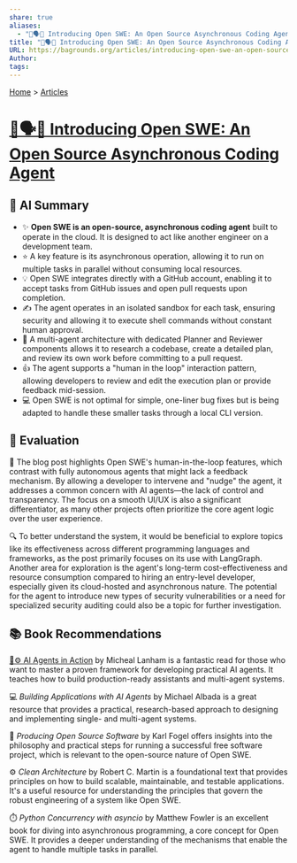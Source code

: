 ```yaml
---
share: true
aliases:
  - "🤖🗣️🔑 Introducing Open SWE: An Open Source Asynchronous Coding Agent"
title: "🤖🗣️🔑 Introducing Open SWE: An Open Source Asynchronous Coding Agent"
URL: https://bagrounds.org/articles/introducing-open-swe-an-open-source-asynchronous-coding-agent
Author: 
tags: 
---
```

[Home](../index.md) > [Articles](./index.md)  
# [🤖🗣️🔑 Introducing Open SWE: An Open Source Asynchronous Coding Agent](https://blog.langchain.com/introducing-open-swe-an-open-source-asynchronous-coding-agent)  
## 🤖 AI Summary  
- ✨ **Open SWE is an open-source, asynchronous coding agent** built to operate in the cloud. It is designed to act like another engineer on a development team.  
- ⭐ A key feature is its asynchronous operation, allowing it to run on multiple tasks in parallel without consuming local resources.  
- 💡 Open SWE integrates directly with a GitHub account, enabling it to accept tasks from GitHub issues and open pull requests upon completion.  
- ✍️ The agent operates in an isolated sandbox for each task, ensuring security and allowing it to execute shell commands without constant human approval.  
- 🧠 A multi-agent architecture with dedicated Planner and Reviewer components allows it to research a codebase, create a detailed plan, and review its own work before committing to a pull request.  
- 👍 The agent supports a "human in the loop" interaction pattern, allowing developers to review and edit the execution plan or provide feedback mid-session.  
- 💻 Open SWE is not optimal for simple, one-liner bug fixes but is being adapted to handle these smaller tasks through a local CLI version.  
  
## 🤔 Evaluation  
🤝 The blog post highlights Open SWE's human-in-the-loop features, which contrast with fully autonomous agents that might lack a feedback mechanism. By allowing a developer to intervene and "nudge" the agent, it addresses a common concern with AI agents—the lack of control and transparency. The focus on a smooth UI/UX is also a significant differentiator, as many other projects often prioritize the core agent logic over the user experience.  
  
🔍 To better understand the system, it would be beneficial to explore topics like its effectiveness across different programming languages and frameworks, as the post primarily focuses on its use with LangGraph. Another area for exploration is the agent's long-term cost-effectiveness and resource consumption compared to hiring an entry-level developer, especially given its cloud-hosted and asynchronous nature. The potential for the agent to introduce new types of security vulnerabilities or a need for specialized security auditing could also be a topic for further investigation.  
  
## 📚 Book Recommendations  
[🤖⚙️ AI Agents in Action](../books/ai-agents-in-action.md) by Micheal Lanham is a fantastic read for those who want to master a proven framework for developing practical AI agents. It teaches how to build production-ready assistants and multi-agent systems.  
  
💻 *Building Applications with AI Agents* by Michael Albada is a great resource that provides a practical, research-based approach to designing and implementing single- and multi-agent systems.  
  
🤝 *Producing Open Source Software* by Karl Fogel offers insights into the philosophy and practical steps for running a successful free software project, which is relevant to the open-source nature of Open SWE.  
  
⚙️ *Clean Architecture* by Robert C. Martin is a foundational text that provides principles on how to build scalable, maintainable, and testable applications. It's a useful resource for understanding the principles that govern the robust engineering of a system like Open SWE.  
  
⏱️ *Python Concurrency with asyncio* by Matthew Fowler is an excellent book for diving into asynchronous programming, a core concept for Open SWE. It provides a deeper understanding of the mechanisms that enable the agent to handle multiple tasks in parallel.